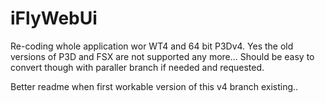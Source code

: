 # iFlyWebUi

Re-coding whole application wor WT4 and 64 bit P3Dv4. Yes the old versions of P3D and FSX are not supported any more... Should be easy to convert though with paraller branch if needed and requested.

Better readme when first workable version of this v4 branch existing..

